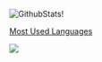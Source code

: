 ![GithubStats](https://github-readme-stats.vercel.app/api?username=zlwang7&show_icons=true&theme=dark&count_private=true)!

[Most Used Languages](https://github-readme-stats.vercel.app/api/top-langs/?username=zlwang7&theme=dark&layout=compact)

<img src="https://visitor-badge.glitch.me/badge?page_id=https://github.com/zlwang7&right_color=red" />
